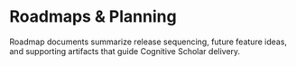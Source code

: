 # Roadmaps & Planning

Roadmap documents summarize release sequencing, future feature ideas, and supporting artifacts that guide Cognitive Scholar delivery.
